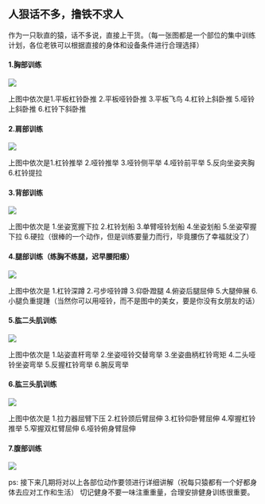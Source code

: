 ## 人狠话不多，撸铁不求人
作为一只耿直的猿，话不多说，直接上干货。（每一张图都是一个部位的集中训练计划，各位老铁可以根据直接的身体和设备条件进行合理选择）


#### 1.胸部训练
![](http://wxgym.oss-cn-hangzhou.aliyuncs.com/001/001.jpeg?Expires=1542533446&OSSAccessKeyId=TMP.AQGI17OPt-gMzsNk8vJQ8wOFpFDDJGUd8qSMxqKyTEhcYP6H7r2xDuweSZdpADAtAhUAxdNO677W7kVhhCMvhLkvQEBqrMMCFGRkHRnun4D-aj4cpRmBRP14_F2c&Signature=HOqxbowpJRjxfCbEhlpWBNJmAjI%3D)

上图中依次是1.平板杠铃卧推 2.平板哑铃卧推 3.平板飞鸟 4.杠铃上斜卧推  5.哑铃上斜卧推 6.杠铃下斜卧推


#### 2.肩部训练
![](http://wxgym.oss-cn-hangzhou.aliyuncs.com/001/002.jpeg?Expires=1542533469&OSSAccessKeyId=TMP.AQGI17OPt-gMzsNk8vJQ8wOFpFDDJGUd8qSMxqKyTEhcYP6H7r2xDuweSZdpADAtAhUAxdNO677W7kVhhCMvhLkvQEBqrMMCFGRkHRnun4D-aj4cpRmBRP14_F2c&Signature=djN5EhhTY276VtxPlJxcPyVN81M%3D)

上图中依次是1.杠铃推举 2.哑铃推举 3.哑铃侧平举 4.哑铃前平举 5.反向坐姿夹胸 6.杠铃提拉


#### 3.背部训练
![](http://wxgym.oss-cn-hangzhou.aliyuncs.com/001/003.jpeg?Expires=1542533483&OSSAccessKeyId=TMP.AQGI17OPt-gMzsNk8vJQ8wOFpFDDJGUd8qSMxqKyTEhcYP6H7r2xDuweSZdpADAtAhUAxdNO677W7kVhhCMvhLkvQEBqrMMCFGRkHRnun4D-aj4cpRmBRP14_F2c&Signature=weaxSE3J6xMgo%2FWReVJ2hDnqruw%3D)

上图中依次是 1.坐姿宽握下拉 2.杠铃划船 3.单臂哑铃划船 4.坐姿划船 5.坐姿窄握下拉 6.硬拉（很棒的一个动作，但是训练要量力而行，毕竟腰伤了幸福就没了）


#### 4.腿部训练（练胸不练腿，迟早腰阳痿）
![](http://wxgym.oss-cn-hangzhou.aliyuncs.com/001/004.jpeg?Expires=1542533496&OSSAccessKeyId=TMP.AQGI17OPt-gMzsNk8vJQ8wOFpFDDJGUd8qSMxqKyTEhcYP6H7r2xDuweSZdpADAtAhUAxdNO677W7kVhhCMvhLkvQEBqrMMCFGRkHRnun4D-aj4cpRmBRP14_F2c&Signature=DEUfkR5fw7%2BEvptiqemqSEexSlE%3D)

上图中依次是 1.杠铃深蹲 2.弓步哑铃蹲 3.仰卧蹬腿 4.俯姿后腿屈伸 5.大腿伸展 6.小腿负重提踵（当然你可以用哑铃，而不是图中的美女，要是你没有女朋友的话）


#### 5.肱二头肌训练
![](http://wxgym.oss-cn-hangzhou.aliyuncs.com/001/005.jpeg?Expires=1542533517&OSSAccessKeyId=TMP.AQGI17OPt-gMzsNk8vJQ8wOFpFDDJGUd8qSMxqKyTEhcYP6H7r2xDuweSZdpADAtAhUAxdNO677W7kVhhCMvhLkvQEBqrMMCFGRkHRnun4D-aj4cpRmBRP14_F2c&Signature=1oF7hkYtNSoPsReZbIljLUXlEc0%3D)

上图中依次是 1.站姿直杆弯举  2.坐姿哑铃交替弯举 3.坐姿曲柄杠铃弯矩 4.二头哑铃坐姿弯举 5.反握杠铃弯举 6.腕反弯举


#### 6.肱三头肌训练
![](http://wxgym.oss-cn-hangzhou.aliyuncs.com/001/006.jpeg?Expires=1542533539&OSSAccessKeyId=TMP.AQGI17OPt-gMzsNk8vJQ8wOFpFDDJGUd8qSMxqKyTEhcYP6H7r2xDuweSZdpADAtAhUAxdNO677W7kVhhCMvhLkvQEBqrMMCFGRkHRnun4D-aj4cpRmBRP14_F2c&Signature=j1R%2BDmSxGJPTKDbqAeDNJnEEUpY%3D)

上图中依次是 1.拉力器屈臂下压 2.杠铃颈后臂屈伸 3.杠铃仰卧臂屈伸 4.窄握杠铃推举 5.窄握双杠臂屈伸 6.哑铃俯身臂屈伸 

#### 7.腹部训练
![](http://wxgym.oss-cn-hangzhou.aliyuncs.com/001/007.jpeg?Expires=1542533551&OSSAccessKeyId=TMP.AQGI17OPt-gMzsNk8vJQ8wOFpFDDJGUd8qSMxqKyTEhcYP6H7r2xDuweSZdpADAtAhUAxdNO677W7kVhhCMvhLkvQEBqrMMCFGRkHRnun4D-aj4cpRmBRP14_F2c&Signature=hkwdp3sTogZwYXzvxzVM3wfGCq8%3D)

ps: 接下来几期将对以上各部位动作要领进行详细讲解（祝每只猿都有一个好都身体去应对工作和生活）
     切记健身不要一味注重重量，合理安排健身训练很重要。

